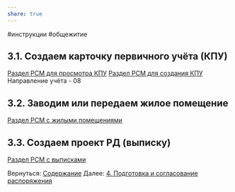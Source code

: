```yaml
---
share: true
---
```

#инструкции #общежитие
## 3.1. Создаем карточку первичного учёта (КПУ)
[Раздел РСМ для просмотра КПУ](http://webrsm.mlc.gov:5222/RegistersView/KursKpu)
[Раздел РСМ для создания КПУ](http://webrsm.mlc.gov:5222/RegistersView/KursDeclaration)
Направление учёта - 08
## 3.2. Заводим или передаем жилое помещение
[Раздел РСМ с жилыми помещениями](http://webrsm.mlc.gov:5222/RegistersView/KursLivingSpace)
## 3.3. Создаем проект РД (выписку)
[Раздел РСМ с выписками](http://webrsm.mlc.gov:5222/RegistersView/KursOrder)

Вернуться: [Содержание](Содержание.md)
Далее: [4. Подготовка и согласование распоряжения](4.%20Подготовка%20и%20согласование%20распоряжения.md)